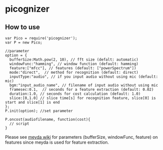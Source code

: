 picognizer
===============


## How to use
    var Pico = require('picognizer');
    var P = new Pico;

    //parameter
    option = {
      bufferSize:Math.pow(2, 10), // fft size (defalt: automatic)
      windowFunc:"hamming", // window function (default: hamming)
      feature:["mfcc"], // features (default: ["powerSpectrum"])
      mode:"direct",  // method for recognition (default: direct)
      inputType:"audio", // if you input audio without using mic (default: mic)
      bgm:"input_audio_name", // filename of input audio without using mic  
      framesec:0.1,  // seconds for a feature extraction (default: 0.02)
      duration:1.0, // seconds for cost calculation (default: 1.0)
      slice:[0,1.0] // slice time[s] for recognition feature, slice[0] is start and slice[1] is end
    };
    P.init(option); //set parameter

    P.oncost(audiofilename, function(cost){
      // script
    }

Please see [meyda wiki][] for parameters (bufferSize, windowFunc, feature) on features since meyda is used for feature extraction.

[meyda wiki]:https://github.com/meyda/meyda/wiki "meyda wiki"
